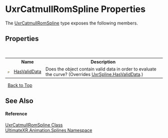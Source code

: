 # UxrCatmullRomSpline Properties
 

The <a href="T_UltimateXR_Animation_Splines_UxrCatmullRomSpline">UxrCatmullRomSpline</a> type exposes the following members.


## Properties
&nbsp;<table><tr><th></th><th>Name</th><th>Description</th></tr><tr><td>![Public property](media/pubproperty.gif "Public property")</td><td><a href="P_UltimateXR_Animation_Splines_UxrCatmullRomSpline_HasValidData">HasValidData</a></td><td>
Does the object contain valid data in order to evaluate the curve?
 (Overrides <a href="P_UltimateXR_Animation_Splines_UxrSpline_HasValidData">UxrSpline.HasValidData</a>.)</td></tr></table>&nbsp;
<a href="#uxrcatmullromspline-properties">Back to Top</a>

## See Also


#### Reference
<a href="T_UltimateXR_Animation_Splines_UxrCatmullRomSpline">UxrCatmullRomSpline Class</a><br /><a href="N_UltimateXR_Animation_Splines">UltimateXR.Animation.Splines Namespace</a><br />